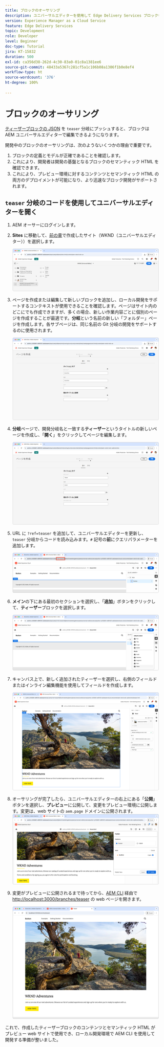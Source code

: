 ```yaml
---
title: ブロックのオーサリング
description: ユニバーサルエディターを使用して Edge Delivery Services ブロックを作成します。
version: Experience Manager as a Cloud Service
feature: Edge Delivery Services
topic: Development
role: Developer
level: Beginner
doc-type: Tutorial
jira: KT-15832
duration: 500
exl-id: ca356d38-262d-4c30-83a0-01c8a1381ee6
source-git-commit: 48433a5367c281cf5a1c106b08a1306f1b0e8ef4
workflow-type: ht
source-wordcount: '376'
ht-degree: 100%

---
```


# ブロックのオーサリング

[ティーザーブロックの JSON](./5-new-block.md) を `teaser` 分岐にプッシュすると、ブロックは AEM ユニバーサルエディターで編集できるようになります。

開発中のブロックのオーサリングは、次のようないくつかの理由で重要です。

1. ブロックの定義とモデルが正確であることを確認します。
1. これにより、開発者は開発の基盤となるブロックのセマンティック HTML を確認できます。
1. これにより、プレビュー環境に対するコンテンツとセマンティック HTML の両方のデプロイメントが可能になり、より迅速なブロック開発がサポートされます。

## `teaser` 分岐のコードを使用してユニバーサルエディターを開く

1. AEM オーサーにログインします。
2. **Sites** に移動して、[前の章](./2-new-aem-site.md)で作成したサイト（WKND（ユニバーサルエディター））を選択します。

   ![AEM Sites](./assets/6-author-block/open-new-site.png)

3. ページを作成または編集して新しいブロックを追加し、ローカル開発をサポートするコンテキストが使用できることを確認します。ページはサイト内のどこにでも作成できますが、多くの場合、新しい作業内容ごとに個別のページを作成することが最適です。**分岐**&#x200B;という名前の新しい「フォルダー」ページを作成します。各サブページは、同じ名前の Git 分岐の開発をサポートするのに使用されます。

   ![AEM Sites - 分岐を作成ページ](./assets/6-author-block/branches-page-3.png)

4. **分岐**&#x200B;ページで、開発分岐名と一致する&#x200B;**ティーザー**&#x200B;というタイトルの新しいページを作成し、「**開く**」をクリックしてページを編集します。

   ![AEM Sites - ティーザーを作成ページ](./assets/6-author-block/teaser-page-3.png)

5. URL に `?ref=teaser` を追加して、ユニバーサルエディターを更新し、`teaser` 分岐からコードを読み込みます。`#` 記号の&#x200B;**前**&#x200B;にクエリパラメーターを追加します。

   ![ユニバーサルエディター – ティーザー分岐の選択](./assets/6-author-block/select-branch.png)

6. **メイン**&#x200B;の下にある最初のセクションを選択し、「**追加**」ボタンをクリックして、**ティーザー**&#x200B;ブロックを選択します。

   ![ユニバーサルエディター - ブロックの追加](./assets/6-author-block/add-teaser-2.png)

7. キャンバス上で、新しく追加されたティーザーを選択し、右側のフィールドまたはインライン編集機能を使用してフィールドを作成します。

   ![ユニバーサルエディター - ブロックの作成](./assets/6-author-block/author-block.png)

8. オーサリングが完了したら、ユニバーサルエディターの右上にある「**公開**」ボタンを選択し、**プレビュー**&#x200B;に公開して、変更をプレビュー環境に公開します。変更は、web サイトの `aem.page` ドメインに公開されます。
   ![AEM Sites - 公開またはプレビュー](./assets/6-author-block/publish-to-preview.png)

9. 変更がプレビューに公開されるまで待ってから、[AEM CLI](./3-local-development-environment.md#install-the-aem-cli) 経由で [http://localhost:3000/branches/teaser](http://localhost:3000/branches/teaser) の web ページを開きます。

   ![ローカルサイト - 更新](./assets/6-author-block/preview.png)

これで、作成したティーザーブロックのコンテンツとセマンティック HTML がプレビュー web サイトで使用でき、ローカル開発環境で AEM CLI を使用して開発する準備が整いました。
